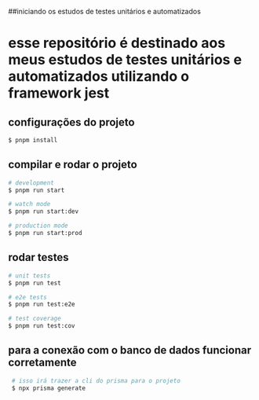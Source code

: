 ##iniciando os estudos de testes unitários e automatizados
# esse repositório é destinado aos meus estudos de testes unitários e automatizados utilizando o framework jest

## configurações do projeto

```bash
$ pnpm install
```

## compilar e rodar o projeto

```bash
# development
$ pnpm run start

# watch mode
$ pnpm run start:dev

# production mode
$ pnpm run start:prod
```

## rodar testes

```bash
# unit tests
$ pnpm run test

# e2e tests
$ pnpm run test:e2e

# test coverage
$ pnpm run test:cov
```

## para a conexão com o banco de dados funcionar corretamente
```bash
 # isso irá trazer a cli do prisma para o projeto
 $ npx prisma generate
```
